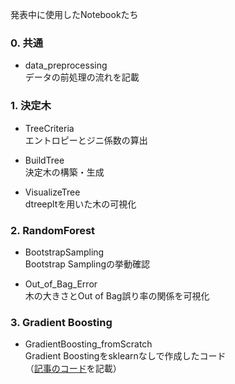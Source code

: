発表中に使用したNotebookたち

### 0. 共通

- data_preprocessing   
	データの前処理の流れを記載

### 1. 決定木

- TreeCriteria   
	エントロピーとジニ係数の算出

- BuildTree   
	決定木の構築・生成

- VisualizeTree   
	dtreepltを用いた木の可視化

### 2. RandomForest

- BootstrapSampling   
	Bootstrap Samplingの挙動確認

- Out_of_Bag_Error   
	木の大きさとOut of Bag誤り率の関係を可視化

### 3. Gradient Boosting

- GradientBoosting_fromScratch   
  Gradient Boostingをsklearnなしで作成したコード   
  （[記事のコード](https://www.kaggle.com/grroverpr/gradient-boosting-simplified/)を記載）
